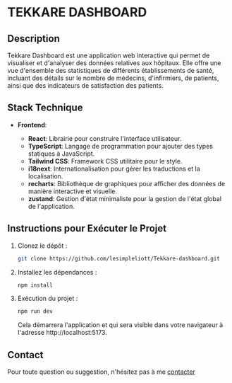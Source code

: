 # TEKKARE DASHBOARD

## Description

Tekkare Dashboard est une application web interactive qui permet de visualiser et d'analyser des données relatives aux hôpitaux. Elle offre une vue d'ensemble des statistiques de différents établissements de santé, incluant des détails sur le nombre de médecins, d'infirmiers, de patients, ainsi que des indicateurs de satisfaction des patients.

## Stack Technique

- **Frontend**:

  - **React**: Librairie pour construire l'interface utilisateur.
  - **TypeScript**: Langage de programmation pour ajouter des types statiques à JavaScript.
  - **Tailwind CSS**: Framework CSS utilitaire pour le style.
  - **i18next**: Internationalisation pour gérer les traductions et la localisation.
  - **recharts**: Bibliothèque de graphiques pour afficher des données de manière interactive et visuelle.
  - **zustand**: Gestion d'état minimaliste pour la gestion de l'état global de l'application.

## Instructions pour Exécuter le Projet

1. Clonez le dépôt :

   ```bash
   git clone https://github.com/lesimpleliott/Tekkare-dashboard.git
   ```

2. Installez les dépendances :

   ```bash
   npm install
   ```

3. Exécution du projet :

   ```bash
   npm run dev
   ```

   Cela démarrera l'application et qui sera visible dans votre navigateur à l'adresse http://localhost:5173.

## Contact

Pour toute question ou suggestion, n'hésitez pas à me [contacter](mailto:eliott@elegarage.fr)
